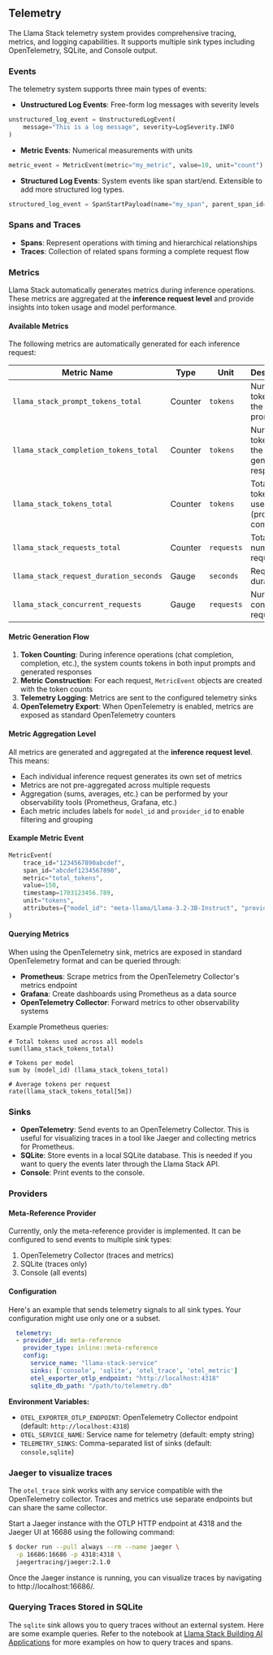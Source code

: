 ## Telemetry

The Llama Stack telemetry system provides comprehensive tracing, metrics, and logging capabilities. It supports multiple sink types including OpenTelemetry, SQLite, and Console output.

### Events
The telemetry system supports three main types of events:

- **Unstructured Log Events**: Free-form log messages with severity levels
```python
unstructured_log_event = UnstructuredLogEvent(
    message="This is a log message", severity=LogSeverity.INFO
)
```
- **Metric Events**: Numerical measurements with units
```python
metric_event = MetricEvent(metric="my_metric", value=10, unit="count")
```
- **Structured Log Events**: System events like span start/end. Extensible to add more structured log types.
```python
structured_log_event = SpanStartPayload(name="my_span", parent_span_id="parent_span_id")
```

### Spans and Traces
- **Spans**: Represent operations with timing and hierarchical relationships
- **Traces**: Collection of related spans forming a complete request flow

### Metrics

Llama Stack automatically generates metrics during inference operations. These metrics are aggregated at the **inference request level** and provide insights into token usage and model performance.

#### Available Metrics

The following metrics are automatically generated for each inference request:

| Metric Name | Type | Unit | Description | Labels |
|-------------|------|------|-------------|--------|
| `llama_stack_prompt_tokens_total` | Counter | `tokens` | Number of tokens in the input prompt | `model_id`, `provider_id` |
| `llama_stack_completion_tokens_total` | Counter | `tokens` | Number of tokens in the generated response | `model_id`, `provider_id` |
| `llama_stack_tokens_total` | Counter | `tokens` | Total tokens used (prompt + completion) | `model_id`, `provider_id` |
| `llama_stack_requests_total` | Counter | `requests` | Total number of requests | `api`, `status` |
| `llama_stack_request_duration_seconds` | Gauge | `seconds` | Request duration | `api`, `status` |
| `llama_stack_concurrent_requests` | Gauge | `requests` | Number of concurrent requests | `api` |

#### Metric Generation Flow

1. **Token Counting**: During inference operations (chat completion, completion, etc.), the system counts tokens in both input prompts and generated responses
2. **Metric Construction**: For each request, `MetricEvent` objects are created with the token counts
3. **Telemetry Logging**: Metrics are sent to the configured telemetry sinks
4. **OpenTelemetry Export**: When OpenTelemetry is enabled, metrics are exposed as standard OpenTelemetry counters

#### Metric Aggregation Level

All metrics are generated and aggregated at the **inference request level**. This means:

- Each individual inference request generates its own set of metrics
- Metrics are not pre-aggregated across multiple requests
- Aggregation (sums, averages, etc.) can be performed by your observability tools (Prometheus, Grafana, etc.)
- Each metric includes labels for `model_id` and `provider_id` to enable filtering and grouping

#### Example Metric Event

```python
MetricEvent(
    trace_id="1234567890abcdef",
    span_id="abcdef1234567890",
    metric="total_tokens",
    value=150,
    timestamp=1703123456.789,
    unit="tokens",
    attributes={"model_id": "meta-llama/Llama-3.2-3B-Instruct", "provider_id": "tgi"},
)
```

#### Querying Metrics

When using the OpenTelemetry sink, metrics are exposed in standard OpenTelemetry format and can be queried through:

- **Prometheus**: Scrape metrics from the OpenTelemetry Collector's metrics endpoint
- **Grafana**: Create dashboards using Prometheus as a data source
- **OpenTelemetry Collector**: Forward metrics to other observability systems

Example Prometheus queries:
```promql
# Total tokens used across all models
sum(llama_stack_tokens_total)

# Tokens per model
sum by (model_id) (llama_stack_tokens_total)

# Average tokens per request
rate(llama_stack_tokens_total[5m])
```

### Sinks
- **OpenTelemetry**: Send events to an OpenTelemetry Collector. This is useful for visualizing traces in a tool like Jaeger and collecting metrics for Prometheus.
- **SQLite**: Store events in a local SQLite database. This is needed if you want to query the events later through the Llama Stack API.
- **Console**: Print events to the console.

### Providers

#### Meta-Reference Provider
Currently, only the meta-reference provider is implemented. It can be configured to send events to multiple sink types:
1) OpenTelemetry Collector (traces and metrics)
2) SQLite (traces only)
3) Console (all events)

#### Configuration

Here's an example that sends telemetry signals to all sink types. Your configuration might use only one or a subset.

```yaml
  telemetry:
  - provider_id: meta-reference
    provider_type: inline::meta-reference
    config:
      service_name: "llama-stack-service"
      sinks: ['console', 'sqlite', 'otel_trace', 'otel_metric']
      otel_exporter_otlp_endpoint: "http://localhost:4318"
      sqlite_db_path: "/path/to/telemetry.db"
```

**Environment Variables:**
- `OTEL_EXPORTER_OTLP_ENDPOINT`: OpenTelemetry Collector endpoint (default: `http://localhost:4318`)
- `OTEL_SERVICE_NAME`: Service name for telemetry (default: empty string)
- `TELEMETRY_SINKS`: Comma-separated list of sinks (default: `console,sqlite`)

### Jaeger to visualize traces

The `otel_trace` sink works with any service compatible with the OpenTelemetry collector. Traces and metrics use separate endpoints but can share the same collector.

Start a Jaeger instance with the OTLP HTTP endpoint at 4318 and the Jaeger UI at 16686 using the following command:

```bash
$ docker run --pull always --rm --name jaeger \
  -p 16686:16686 -p 4318:4318 \
  jaegertracing/jaeger:2.1.0
```

Once the Jaeger instance is running, you can visualize traces by navigating to http://localhost:16686/.

### Querying Traces Stored in SQLite

The `sqlite` sink allows you to query traces without an external system. Here are some example
queries. Refer to the notebook at [Llama Stack Building AI
Applications](https://github.com/meta-llama/llama-stack/blob/main/docs/getting_started.ipynb) for
more examples on how to query traces and spans.
